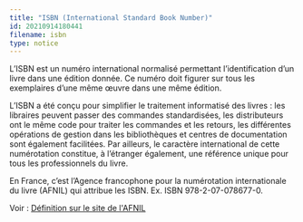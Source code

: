 ```yaml
---
title: "ISBN (International Standard Book Number)"
id: 20210914180441
filename: isbn
type: notice
---
```


L’ISBN est un numéro international normalisé permettant l’identification d’un livre dans une édition donnée. Ce numéro doit figurer sur tous les exemplaires d’une même œuvre dans une même édition.

L’ISBN a été conçu pour simplifier le traitement informatisé des livres : les libraires peuvent passer des commandes standardisées, les distributeurs ont le même code pour traiter les commandes et les retours, les différentes opérations de gestion dans les bibliothèques et centres de documentation sont également facilitées. Par ailleurs, le caractère international de cette numérotation constitue, à l’étranger également, une référence unique pour tous les professionnels du livre.

En France, c’est l’Agence francophone pour la numérotation internationale du livre (AFNIL) qui attribue les ISBN. Ex. ISBN 978-2-07-078677-0.

Voir : [Définition sur le site de l'AFNIL](https://www.afnil.org/isbn/)

